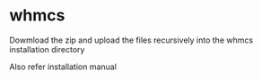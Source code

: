 # whmcs

Dowmload the zip and upload the files recursively into the whmcs installation directory

Also refer installation manual
